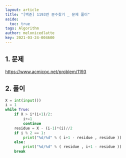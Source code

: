 ```yaml
---
layout: article
title: "[백준] 1193번 분수찾기 _ 문제 풀이"
aside:
  toc: true
tags: Algorithm 
author: melonicedlatte
key: 2021-03-24-004600
---  
```


## 1. 문제

https://www.acmicpc.net/problem/1193

## 2. 풀이

~~~python
X = int(input())
i = 1
while True:
    if X > i*(i+1)/2:
        i+=1
        continue
    residue = X - (i-1)*(i)//2
    if i % 2 == 1:
        print("%d/%d" % ( i+1 - residue , residue ))
    else:
        print("%d/%d" % ( residue , i+1 - residue ))
    break
~~~